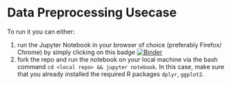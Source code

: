 # Data Preprocessing Usecase

To run it you can either:

1. run the Jupyter Notebook in your browser of choice (preferably Firefox/ Chrome) by simply clicking on this badge [![Binder](http://mybinder.org/badge.svg)](http://beta.mybinder.org/v2/gh/compstat-lmu/rcourses_notebook_preprocessing/master?filepath=lecture_2_data_presentation_notebook.ipynb)
2. fork the repo and run the notebook on your local machine via the bash command `cd <local repo> && jupyter notebook`. In this case, make sure that you already installed the required R packages `dplyr`, `ggplot2`.
